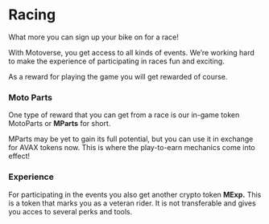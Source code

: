 # Racing

What more you can sign up your bike on for a race!&#x20;

With Motoverse, you get access to all kinds of events. We’re working hard to make the experience of participating in races fun and exciting.

As a reward for playing the game you will get rewarded of course.&#x20;

### Moto Parts

One type of reward that you can get from a race is our in-game token MotoParts or **MParts** for short.

MParts may be yet to gain its full potential, but you can use it in exchange for AVAX tokens now. This is where the play-to-earn mechanics come into effect!

### Experience

For participating in the events you also get another crypto token **MExp.** This is a token that marks you as a veteran rider. It is not transferable and gives you acces to several perks and tools.


